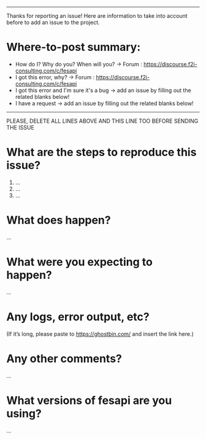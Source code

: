 ---------------------------------------------------------------
Thanks for reporting an issue! Here are information to take into account before to add an issue to the project.
# Where-to-post summary:
- How do I? Why do you? When will you? -> Forum : https://discourse.f2i-consulting.com/c/fesapi
- I got this error, why? -> Forum : https://discourse.f2i-consulting.com/c/fesapi
- I got this error and I'm sure it's a bug -> add an issue by filling out the related blanks below!
- I have a request -> add an issue by filling out the related blanks below!
---------------------------------------------------------------
PLEASE, DELETE ALL LINES ABOVE AND THIS LINE TOO BEFORE SENDING THE ISSUE

# What are the steps to reproduce this issue?
1. …
2. …
3. …

# What does happen?
…

# What were you expecting to happen?
…

# Any logs, error output, etc?
(If it’s long, please paste to https://ghostbin.com/ and insert the link here.)

# Any other comments?
…

# What versions of fesapi are you using?
…
